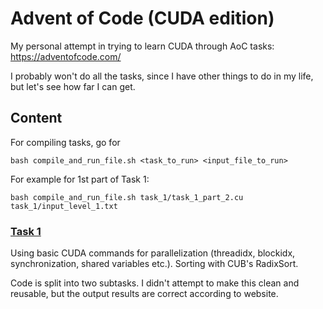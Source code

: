 # Advent of Code (CUDA edition)

My personal attempt in trying to learn CUDA through AoC tasks: https://adventofcode.com/

I probably won't do all the tasks, since I have other things to do in my life, but let's see how far I can get.

## Content
For compiling tasks, go for
```
bash compile_and_run_file.sh <task_to_run> <input_file_to_run>
```
For example for 1st part of Task 1:
```
bash compile_and_run_file.sh task_1/task_1_part_2.cu task_1/input_level_1.txt
```
### [Task 1](task_1)
Using basic CUDA commands for parallelization (threadidx, blockidx, synchronization, shared variables etc.). Sorting with CUB's RadixSort.

Code is split into two subtasks. I didn't attempt to make this clean and reusable, but the output results are correct according to website.